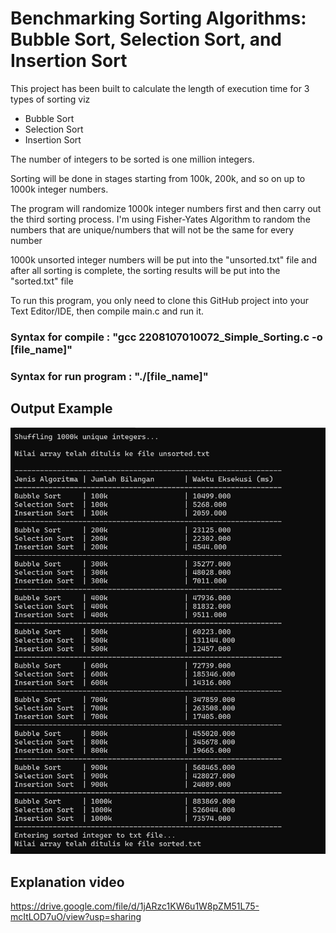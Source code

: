 # Benchmarking Sorting Algorithms: Bubble Sort, Selection Sort, and Insertion Sort

This project has been built to calculate the length of execution time for 3 types of sorting viz
- Bubble Sort
- Selection Sort
- Insertion Sort

The number of integers to be sorted is one million integers.

Sorting will be done in stages starting from 100k, 200k, and so on up to 1000k integer numbers.

The program will randomize 1000k integer numbers first and then carry out the third sorting process. I'm using Fisher-Yates Algorithm to random the numbers that are unique/numbers that will not be the same for every number

1000k unsorted integer numbers will be put into the "unsorted.txt" file and after all sorting is complete, the sorting results will be put into the "sorted.txt" file

To run this program, you only need to clone this GitHub project into your Text Editor/IDE, 
then compile main.c and run it. 

### Syntax for compile        : "gcc 2208107010072_Simple_Sorting.c -o [file_name]"
### Syntax for run program    : "./[file_name]"

## Output Example

![output_example](output_example.png)

## Explanation video
https://drive.google.com/file/d/1jARzc1KW6u1W8pZM51L75-mcItLOD7uO/view?usp=sharing
